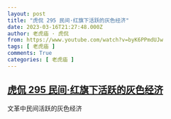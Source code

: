 ```yaml
---
layout: post
title: "虎侃 295 民间·红旗下活跃的灰色经济"
date: 2023-03-16T21:27:48.000Z
author: 老虎庙 · 虎侃
from: https://www.youtube.com/watch?v=byK6PPmdUJw
tags: [ 老虎庙 ]
comments: True
categories: [ 老虎庙 ]
---
```

<!--1679002068000-->
[虎侃 295 民间·红旗下活跃的灰色经济](https://www.youtube.com/watch?v=byK6PPmdUJw)
------

<div>
文革中民间活跃的灰色经济
</div>
